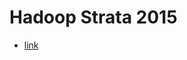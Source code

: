 # Hadoop Strata 2015
- [link](http://strataconf.com/big-data-conference-uk-2015/public/schedule/proceedings)
